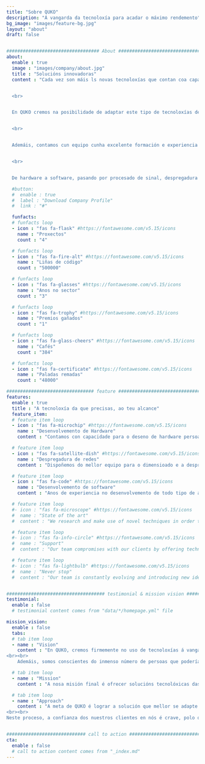 ```yaml
---
title: "Sobre QUKO"
description: "Á vangarda da tecnoloxía para acadar o máximo rendemento"
bg_image: "images/feature-bg.jpg"
layout: "about"
draft: false


################################## About #####################################
about:
  enable : true
  image : "images/company/about.jpg"
  title : "Solucións innovadoras"
  content : "Cada vez son máis ls novas tecnoloxías que contan coa capacidade de revolucionar un negocio, unha actividade ou incluso un sector enteiro. Dende data science a intelixencia artificial, pasando por internet das cousas ou procesado de datos, é evidente que hoxe resulta crucial sacarlle ol máximo partido a estas ferramentas para maximizar o rendemento de cualquera actividade.


  <br>


  En QUKO cremos na posibilidade de adaptar este tipo de tecnoloxías de xeito que podan utilizarse en todo tipo de circunstancias diferentes, logrando así optimizar procesos de formas antes inimaxinables. 


  <br>


  Ademáis, contamos cun equipo cunha excelente formación e experiencia no sector para implementar estas técnicas de vangarda no momento de resolver cualquera problema que as requira. 


  <br>


  De hardware a software, pasando por procesado de sinal, despregadura de redes de comunicacións ou implementación de sistemas encaixados, en QUKO sempre haberá un experto na materia para ofrecerche a solución que mellor se adapte aas túas necesidades."

  #button:
  #  enable : true
  #  label : "Download Company Profile"
  #  link : "#"

  funfacts:
  # funfacts loop
  - icon : "fas fa-flask" #https://fontawesome.com/v5.15/icons
    name : "Proxectos"
    count : "4"

  # funfacts loop
  - icon : "fas fa-fire-alt" #https://fontawesome.com/v5.15/icons
    name : "Liñas de código"
    count : "500000"

  # funfacts loop
  - icon : "fas fa-glasses" #https://fontawesome.com/v5.15/icons
    name : "Anos no sector"
    count : "3"

  # funfacts loop
  - icon : "fas fa-trophy" #https://fontawesome.com/v5.15/icons
    name : "Premios gañados"
    count : "1"

  # funfacts loop
  - icon : "fas fa-glass-cheers" #https://fontawesome.com/v5.15/icons
    name : "Cafés"
    count : "384"

  # funfacts loop
  - icon : "fas fa-certificate" #https://fontawesome.com/v5.15/icons
    name : "Paladas remadas"
    count : "48000"

################################ feature #####################################
features:
  enable : true
  title : "A tecnoloxía da que precisas, ao teu alcance"
  feature_item:
  # feature item loop
  - icon : "fas fa-microchip" #https://fontawesome.com/v5.15/icons
    name : "Desenvolvemento de Hardware"
    content : "Contamos con capacidade para o deseno de hardware persoalizado para todos os casos de uso"

  # feature item loop
  - icon : "fas fa-satellite-dish" #https://fontawesome.com/v5.15/icons
    name : "Despregadura de redes"
    content : "Dispoñemos do mellor equipo para o dimensioado e a despregadura de redes de telecomunicacións"

  # feature item loop
  - icon : "fas fa-code" #https://fontawesome.com/v5.15/icons
    name : "Desenvolvemento de software"
    content : "Anos de experiencia no desenvolvemento de todo tipo de aplicacións e solucións de software"

  # feature item loop
  #- icon : "fas fa-microscope" #https://fontawesome.com/v5.15/icons
  #  name : "State of the art"
  #  content : "We research and make use of novel techniques in order to bring the most innovative solutions to the market"

  # feature item loop
  #- icon : "fas fa-info-circle" #https://fontawesome.com/v5.15/icons
  #  name : "Support"
  #  content : "Our team compromises with our clients by offering technical and advisorial support during the first months"

  # feature item loop
  #- icon : "fas fa-lightbulb" #https://fontawesome.com/v5.15/icons
  #  name : "Never stop"
  #  content : "Our team is constantly evolving and introducing new ideas and updates in our products"


#################################### testimonial & mission vision #######################################
testimonial:
  enable : false
  # testimonial content comes from "data/*/homepage.yml" file

mission_vision:
  enable : false
  tabs:
  # tab item loop
  - name : "Vision"
    content : "En QUKO, cremos firmemente no uso de tecnoloxías á vangarda coa fin de optimizar a eficiencia de cualquera tipo de actividade ou proceso, sexa sea industrial, profesional, deportivo, ou algo completamente novo.
<br><br>
    Ademáis, somos conscientes do inmenso número de persoas que poderían beneficiarse enormemente da implantación deste tipo de solucións, polo que procuramos achegarllas do xeito máis accesible posible"

  # tab item loop
  - name : "Mission"
    content : "A nosa misión final é ofrecer solucións tecnolóxicas das que calquera persoa poda facer uso para la acadar o seu máximo rendimiento. Ademáis, buscamos lograr este obxectivo non só mediante unha implementación xeral das distintas tegnoloxías, senón poñendo ao cliente no noso punto de mira e adaptando a nosa investigación e desenvolvemento ás súas necesidades."

  # tab item loop
  - name : "Approach"
    content : "A meta de QUKO é lograr a solución que mellor se adapte aos requerimentos dos nosos usuarios. Para iso, cremos no establecemiento dunha relación estreita con eles, de forma que o noso equipo adquira un entendemiento completo do problema a resolver e poda así facilitarlle a solución adecuada.
<br><br>
Neste proceso, a confianza dos nuestros clientes en nós é crave, polo que baseamos a nosa filosofía de traballo na boa comunicación e a confidencialidade."


############################# call to action #################################
cta:
  enable : false
  # call to action content comes from "_index.md"
---
```

